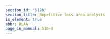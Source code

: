```yaml
---
section_id: "512b"
section_title: Repetitive loss area analysis
is_element: true
abbr: RLAA
page_in_manual: 510-4
---
```

